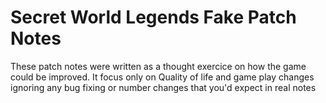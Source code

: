 # Secret World Legends Fake Patch Notes

These patch notes were written as a thought exercice on how the game could be improved. It focus only on Quality of life and game play changes ignoring any bug fixing or number changes that you'd expect in real notes

